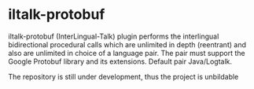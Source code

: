 # iltalk-protobuf
iltalk-protobuf (InterLingual-Talk) plugin performs the interlingual bidirectional procedural calls which are unlimited in depth (reentrant) and also are unlimited in choice of a language pair. The pair must support the Google Protobuf library and its extensions. Default pair Java/Logtalk.

The repository is still under development, thus the project is unbildable

